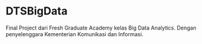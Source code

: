 # DTSBigData
Final Project dari Fresh Graduate Academy kelas Big Data Analytics. Dengan penyelenggara Kementerian Komunikasi dan Informasi.
